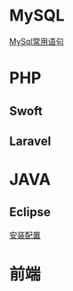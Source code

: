 # MySQL
<a href="https://github.com/lyhisphper/Blog/issues/1">MySql常用语句</a>
# PHP
## Swoft
## Laravel
# JAVA
## Eclipse
<a href="https://github.com/lyhisphper/Blog/issues/2">安装配置</a>
# 前端
